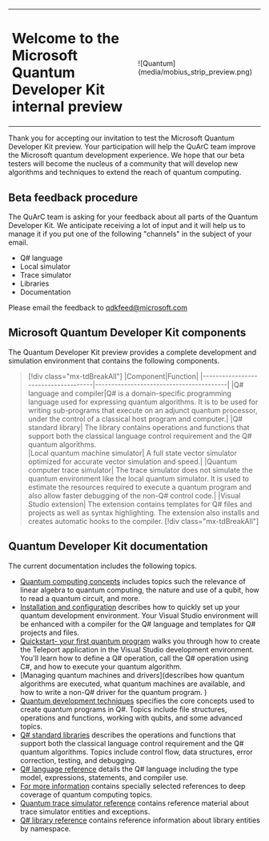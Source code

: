 <table>
<tr><td><H1> Welcome to the Microsoft Quantum Developer Kit internal preview</td><td>![Quantum](media/mobius_strip_preview.png)</td></tr>
</table>
Thank you for accepting our invitation to test the Microsoft Quantum Developer Kit preview. Your participation will help the QuArC team improve the Microsoft quantum development experience. We hope that our beta testers will become the nucleus of a community that will develop new algorithms and techniques to extend the reach of quantum computing.

<!---
Microsoft's Q# language brings new power and flexibility to the art of quantum computing. Q# and it's supporting compiler, libraries, simulators and Visual Studio development environment comprise a significant step toward a more industrial strength computing environment.
--->

## Beta feedback procedure
The QuArC team is asking for your feedback about all parts of the Quantum Developer Kit. We anticipate receiving a lot of input and it will help us to manage it if you put one of the following "channels" in the subject of your email.
- Q# language
- Local simulator
- Trace simulator
- Libraries
- Documentation
 
Please email the feedback to <qdkfeed@microsoft.com>

## Microsoft Quantum Developer Kit components
The Quantum Developer Kit preview provides a complete development and simulation environment that contains the following components.
> [!div class="mx-tdBreakAll"]
> |Component|Function|
> |-------------------------------------|-----------------------------------------|
> |Q# language and compiler|Q# is a domain-specific programming language used for expressing quantum algorithms. It is to be used for writing sub-programs that execute on an adjunct quantum processor, under the control of a classical host program and computer.|
> |Q# standard library| The library contains operations and functions that support both the classical language control requirement and the Q# quantum algorithms.  
> |Local quantum machine simulator| A full state vector simulator optimized for accurate vector simulation and speed.|
> |Quantum computer trace simulator| The trace simulator does not simulate the quantum environment like the local quantum simulator. It is used to estimate the resources required to execute a quantum program and also allow faster debugging of the non-Q# control code.|
> |Visual Studio extension| The extension contains templates for Q# files and projects as well as syntax highlighting. The extension also installs and creates automatic hooks to the compiler.
> [!div class="mx-tdBreakAll"]


## Quantum Developer Kit documentation
The current documentation includes the following topics.
* [Quantum computing concepts](quantum-concepts-1-Intro.md) includes topics such the relevance of linear algebra to quantum computing, the nature and use of a qubit, how to read a quantum circuit, and more.
* [Installation and configuration](quantum-InstallConfig.md) describes how to quickly set up your quantum development environment. Your Visual Studio environment will be enhanced with a compiler for the Q# language and templates for Q# projects and files.
* [Quickstart- your first quantum program](quantum-WriteAQuantumProgram.md) walks you through how to create the Teleport application in the Visual Studio development environment. You'll learn how to define a Q# operation, call the Q# operation using C#, and how to execute your quantum algorithm.
* [Managing quantum machines and drivers](describes how quantum algorithms are executed, what quantum machines are available, and how to write a non-Q# driver for the quantum program. )
* [Quantum development techniques](quantum-devguide-1-Intro.md) specifies the core concepts used to create quantum programs in Q#. Topics include file structures, operations and functions, working with qubits, and some advanced topics.
* [Q# standard libraries](libraries/intro.md) describes the operations and functions that support both the classical language control requirement and the Q# quantum algorithms. Topics include control flow, data structures, error correction, testing, and debugging. 
* [Q# language reference](quantum-QsharpReference.md) details the Q# language including the type model, expressions, statements, and compiler use.
* [For more information](quantum-ForMoreInfo.md) contains specially selected references to deep coverage of quantum computing topics.
* [Quantum trace simulator reference](https://review.docs.microsoft.com/en-us/dotnet/api/Microsoft.Quantum.Simulation.Simulators.QCTraceSimulators?branch=master) contains reference material about trace simulator entities and exceptions.
* [Q# library reference](../api/overview.md) contains reference information about library entities by namespace.




